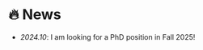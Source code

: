 # 🔥 News
<!--
- *2024.03*: 🎉 Two papers are accepted by ICLR 2024
-->
- *2024.10*: I am looking for a PhD position in Fall 2025!
